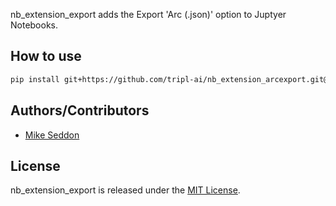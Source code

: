 nb_extension_export adds the Export 'Arc (.json)' option to Juptyer Notebooks.

## How to use

```bash
pip install git+https://github.com/tripl-ai/nb_extension_arcexport.git@0.0.2
```

## Authors/Contributors

- [Mike Seddon](https://github.com/seddonm1)

## License

nb_extension_export is released under the [MIT License](https://opensource.org/licenses/MIT).
